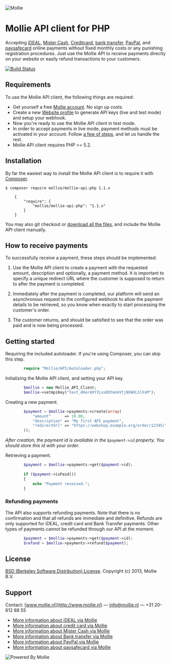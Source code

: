 ![Mollie](http://www.mollie.nl/files/Mollie-Logo-Style-Small.png) 

# Mollie API client for PHP #

Accepting [iDEAL](https://www.mollie.nl/betaaldiensten/ideal/), [Mister Cash](https://www.mollie.nl/betaaldiensten/mistercash/), [Creditcard](https://www.mollie.nl/betaaldiensten/creditcard/), [bank transfer](https://www.mollie.nl/betaaldiensten/overboeking/), [PayPal](https://www.mollie.nl/betaaldiensten/paypal/), and [paysafecard](https://www.mollie.nl/betaaldiensten/paysafecard/) online payments without fixed monthly costs or any punishing registration procedures. Just use the Mollie API to receive payments directly on your website or easily refund transactions to your customers.

[![Build Status](https://travis-ci.org/mollie/mollie-api-php.png)](https://travis-ci.org/mollie/mollie-api-php)

## Requirements ##
To use the Mollie API client, the following things are required:

+ Get yourself a free [Mollie account](https://www.mollie.nl/aanmelden). No sign up costs.
+ Create a new [Website profile](https://www.mollie.nl/beheer/account/profielen/) to generate API keys (live and test mode) and setup your webhook.
+ Now you're ready to use the Mollie API client in test mode.
+ In order to accept payments in live mode, payment methods must be activated in your account. Follow [a few of steps](https://www.mollie.nl/beheer/diensten), and let us handle the rest.
+ Mollie API client requires PHP >= 5.2.

## Installation ##

By far the easiest way to install the Mollie API client is to require it with [Composer](http://getcomposer.org/doc/00-intro.md).

	$ composer require mollie/mollie-api-php 1.1.x

	    {
	        "require": {
	            "mollie/mollie-api-php": "1.1.x"
	        }
	    }

You may also git checkout or [download all the files](https://github.com/mollie/mollie-api-php/archive/master.zip), and include the Mollie API client manually.

## How to receive payments ##

To successfully receive a payment, these steps should be implemented:

1. Use the Mollie API client to create a payment with the requested amount, description and optionally, a payment method. It is important to specify a unique redirect URL where the customer is supposed to return to after the payment is completed.

2. Immediately after the payment is completed, our platform will send an asynchronous request to the configured webhook to allow the payment details to be retrieved, so you know when exactly to start processing the customer's order.

3. The customer returns, and should be satisfied to see that the order was paid and is now being processed.

## Getting started ##

Requiring the included autoloader. If you're using Composer, you can skip this step.

```php
		require "Mollie/API/Autoloader.php";
```
	
Initializing the Mollie API client, and setting your API key.

```php
		$mollie = new Mollie_API_Client;	
		$mollie->setApiKey("test_dHar4XY7LxsDOtmnkVtjNVWXLSlXsM");
```	

Creating a new payment.
	
```php
		$payment = $mollie->payments->create(array(
			"amount"      => 10.00,
			"description" => "My first API payment",
			"redirectUrl" => "https://webshop.example.org/order/12345/",
		));
```
	
_After creation, the payment id is available in the `$payment->id` property. You should store this id with your order._
	
Retrieving a payment.

```php
		$payment = $mollie->payments->get($payment->id);
		
		if ($payment->isPaid())	
		{
			echo "Payment received.";
		}
```

### Refunding payments ###

The API also supports refunding payments. Note that there is no confirmation and that all refunds are immediate and
definitive. Refunds are only supported for iDEAL, credit card and Bank Transfer payments. Other types of payments cannot
be refunded through our API at the moment.

```php
		$payment = $mollie->payments->get($payment->id);
		$refund = $mollie->payments->refund($payment);
```

## License ##
[BSD (Berkeley Software Distribution) License](http://www.opensource.org/licenses/bsd-license.php).
Copyright (c) 2013, Mollie B.V.

## Support ##
Contact: [www.mollie.nl](http://www.mollie.nl) — info@mollie.nl — +31 20-612 88 55

+ [More information about iDEAL via Mollie](https://www.mollie.nl/betaaldiensten/ideal/)
+ [More information about credit card via Mollie](https://www.mollie.nl/betaaldiensten/creditcard/)
+ [More information about Mister Cash via Mollie](https://www.mollie.nl/betaaldiensten/mistercash/)
+ [More information about Bank transfer via Mollie](https://www.mollie.nl/betaaldiensten/overboeking/)
+ [More information about PayPal via Mollie](https://www.mollie.nl/betaaldiensten/paypal/)
+ [More information about paysafecard via Mollie](https://www.mollie.nl/betaaldiensten/paysafecard/)

![Powered By Mollie](http://www.mollie.nl/images/badge-betaling-medium.png)
